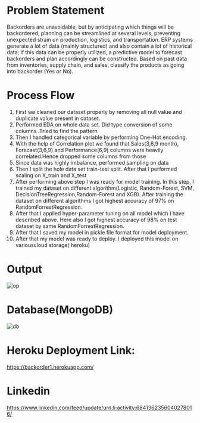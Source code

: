 # Problem Statement
 
Backorders are unavoidable, but by anticipating which things will be backordered,
planning can be streamlined at several levels, preventing unexpected strain on
production, logistics, and transportation. ERP systems generate a lot of data (mainly
structured) and also contain a lot of historical data; if this data can be properly utilized, a
predictive model to forecast backorders and plan accordingly can be constructed.
Based on past data from inventories, supply chain, and sales, classify the products as
going into backorder (Yes or No).

# Process Flow
1.  First we cleaned our dataset properly by removing all null value and duplicate value present in dataset.
2.   Performed EDA on whole data set. Did type conversion of some columns .Tried to find the pattern
3.   Then I handled categorical variable by performing One-Hot encoding.
4.   With the help of Correlation plot we found that Sales(3,6,9 month), Forecast(3,6,9) and Performance(6,9) columns were heavily correlated.Hence dropped some columns from those
5.   Since data was highly imbalance, performed sampling on data
6.   Then I split the hole data set train-test split. After that I performed scaling on X_train and X_test
7.   After performing above step I was ready for model training. In this step, I trained my dataset on different algorithm(Logistic, Random-Forest, SVM,
     DecisionTreeRegression,Random-Forest and XGB). After training the dataset on different algorithms I got highest accuracy of 97% on RandomForrestRegression.
8.   After that I applied hyper-parameter tuning on all model which I have described above. Here also I got highest accuracy of 98% on test dataset by same    RandomForrestRegression.
9. After that I saved my model in pickle file format for model deployment.
10. After that my model was ready to deploy. I deployed this model on variouscloud storage( heroku)

# Output
![op](https://user-images.githubusercontent.com/60249099/132537128-63f2fa51-cef1-4041-8bec-b831ffe40c04.PNG)

# Database(MongoDB)
![db](https://user-images.githubusercontent.com/60249099/132537356-fd9a07fe-40ef-4c3c-be38-96150532a8eb.PNG)


# Heroku Deployment Link:
https://backorder1.herokuapp.com/

# Linkedin
https://www.linkedin.com/feed/update/urn:li:activity:6841362356040278016/
